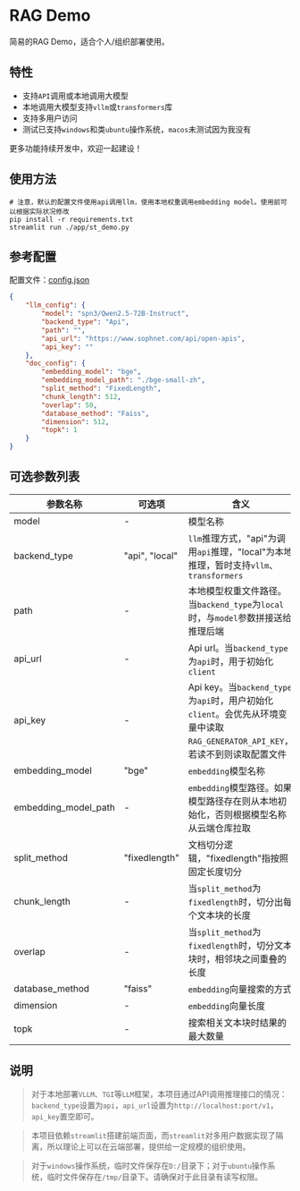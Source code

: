 # RAG Demo

简易的RAG Demo，适合个人/组织部署使用。

## 特性

* 支持`API`调用或本地调用大模型
* 本地调用大模型支持`vllm`或`transformers`库
* 支持多用户访问
* 测试已支持`windows`和类`ubuntu`操作系统，`macos`未测试因为我没有

更多功能持续开发中，欢迎一起建设！

## 使用方法

```shell
# 注意，默认的配置文件使用api调用llm，使用本地权重调用embedding model。使用前可以根据实际状况修改
pip install -r requirements.txt
streamlit run ./app/st_demo.py
```

## 参考配置

配置文件：[config.json](app/config/config.json)

```json
{
    "llm_config": {
        "model": "spn3/Qwen2.5-72B-Instruct",
        "backend_type": "Api",
        "path": "",
        "api_url": "https://www.sophnet.com/api/open-apis",
        "api_key": ""
    },
    "doc_config": {
        "embedding_model": "bge",
        "embedding_model_path": "./bge-small-zh",
        "split_method": "FixedLength",
        "chunk_length": 512,
        "overlap": 50,
        "database_method": "Faiss",
        "dimension": 512,
        "topk": 1
    }
}
```

## 可选参数列表

| 参数名称 | 可选项 | 含义 |
| ------ | ----- | ----- |
| model | - | 模型名称 |
| backend_type | "api", "local" | `llm`推理方式，"api"为调用`api`推理，"local"为本地推理，暂时支持`vllm`、`transformers` |
| path | - | 本地模型权重文件路径。当`backend_type`为`local`时，与`model`参数拼接送给推理后端 |
| api_url | - | Api url。当`backend_type`为`api`时，用于初始化`client` |
| api_key | - | Api key。当`backend_type`为`api`时，用户初始化`client`。会优先从环境变量中读取`RAG_GENERATOR_API_KEY`，若读不到则读取配置文件 |
| embedding_model | "bge" | `embedding`模型名称 |
| embedding_model_path | - | `embedding`模型路径。如果模型路径存在则从本地初始化，否则根据模型名称从云端仓库拉取 |
| split_method | "fixedlength" | 文档切分逻辑，"fixedlength"指按照固定长度切分 |
| chunk_length | - | 当`split_method`为`fixedlength`时，切分出每个文本块的长度 |
| overlap | - | 当`split_method`为`fixedlength`时，切分文本块时，相邻块之间重叠的长度 |
| database_method | "faiss" | `embedding`向量搜索的方式 |
| dimension | - | `embedding`向量长度 |
| topk | - | 搜索相关文本块时结果的最大数量 |

## 说明

> 对于本地部署`VLLM`、`TGI`等`LLM`框架，本项目通过API调用推理接口的情况：`backend_type`设置为`api`，`api_url`设置为`http://localhost:port/v1`，`api_key`置空即可。

> 本项目依赖`streamlit`搭建前端页面，而`streamlit`对多用户数据实现了隔离，所以理论上可以在云端部署，提供给一定规模的组织使用。

> 对于`windows`操作系统，临时文件保存在`D:/`目录下；对于`ubuntu`操作系统，临时文件保存在`/tmp/`目录下。请确保对于此目录有读写权限。